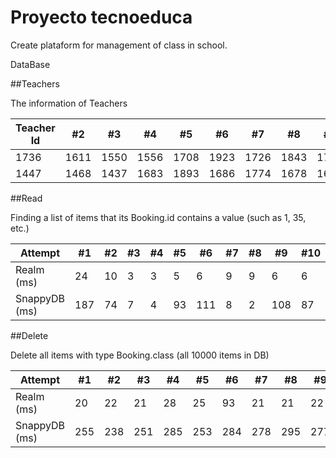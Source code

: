 # Proyecto tecnoeduca

Create plataform for management of class in school. 

DataBase

##Teachers

The information of Teachers

| Teacher Id | #2 | #3 | #4 | #5 | #6 | #7 | #8 | #9 | #10 |
| --- | --- | --- | --- | --- | --- | --- | --- | --- | --- |
| 1736 | 1611 | 1550 | 1556 | 1708 | 1923 | 1726 | 1843 | 1789 | 1744 |
| 1447 | 1468 | 1437 | 1683 | 1893 | 1686 | 1774 | 1678 | 1689 |

##Read

Finding a list of items that its Booking.id contains a value (such as 1, 35, etc.)

| Attempt | #1 | #2 | #3 | #4 | #5 | #6 | #7 | #8 | #9 | #10 |
| ---| --- | --- | --- | --- | --- | --- | --- | --- | --- | --- |
| Realm (ms) | 24 | 10 | 3 | 3 | 5 | 6 | 9 | 9 | 6 | 6 | 5 |
| SnappyDB (ms) | 187 | 74 | 7 | 4 | 93 | 111 | 8 | 2 | 108 | 87 |

##Delete

Delete all items with type Booking.class (all 10000 items in DB)

| Attempt | #1 | #2 | #3 | #4 | #5 | #6 | #7 | #8 | #9 | #10 |
| ---| --- | --- | --- | --- | --- | --- | --- | --- | --- | --- |
| Realm (ms) | 20 | 22 | 21 | 28 | 25 | 93 | 21 | 21 | 22 | 22 |
| SnappyDB (ms) | 255 | 238 | 251 | 285 | 253 | 284 | 278 | 295 | 277 | 274 |
